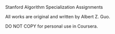 Stanford Algorithm Specialization Assignments

All works are original and written by Albert Z. Guo. 

DO NOT COPY for personal use in Coursera.
